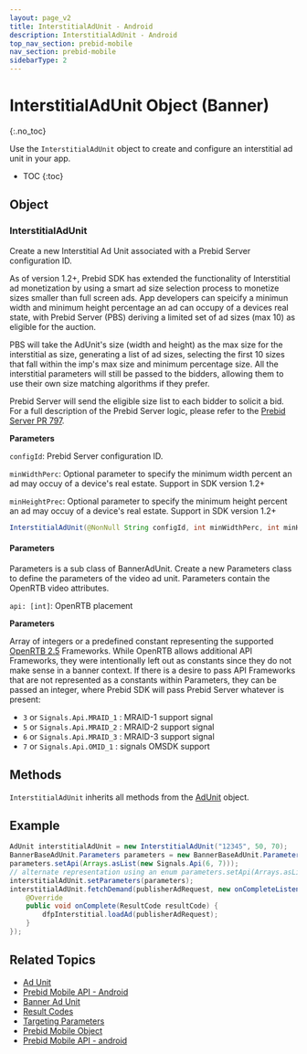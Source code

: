 ```yaml
---
layout: page_v2
title: InterstitialAdUnit - Android
description: InterstitialAdUnit - Android
top_nav_section: prebid-mobile
nav_section: prebid-mobile
sidebarType: 2
---
```


# InterstitialAdUnit Object (Banner)
{:.no_toc}

Use the `InterstitialAdUnit` object to create and configure an interstitial ad unit in your app.

* TOC
{:toc}

## Object

### InterstitialAdUnit

Create a new Interstitial Ad Unit associated with a Prebid Server configuration ID.

As of version 1.2+, Prebid SDK has extended the functionality of Interstitial ad monetization by using a smart ad size selection process to monetize sizes smaller than full screen ads. App developers can speicify a minimun width and minimum height percentage an ad can occupy of a devices real state, with Prebid Server (PBS) deriving a limited set of ad sizes (max 10) as eligible for the auction.

PBS will take the AdUnit's size (width and height) as the max size for the interstitial as size, generating a list of ad sizes, selecting the first 10 sizes that fall within the imp's max size and minimum percentage size. All the interstitial parameters will still be passed to the bidders, allowing them to use their own size matching algorithms if they prefer.

Prebid Server will send the eligible size list to each bidder to solicit a bid. For a full description of the Prebid Server logic, please refer to the [Prebid Server PR 797](https://github.com/prebid/prebid-server/pull/797/files).

**Parameters**

`configId`: Prebid Server configuration ID.

`minWidthPerc`: Optional parameter to specify the minimum width percent an ad may occuy of a device's real estate. Support in SDK version 1.2+

`minHeightPrec`: Optional parameter to specify the minimum height percent an ad may occuy of a device's real estate. Support in SDK version 1.2+

```java
InterstitialAdUnit(@NonNull String configId, int minWidthPerc, int minHeightPerc)
```

#### Parameters


Parameters is a sub class of BannerAdUnit. Create a new Parameters class to define the parameters of the video ad unit. Parameters contain the OpenRTB video attributes.

`api: [int]`: OpenRTB placement

**Parameters**

Array of integers or a predefined constant representing the supported [OpenRTB 2.5](https://www.iab.com/wp-content/uploads/2016/03/OpenRTB-API-Specification-Version-2-5-FINAL.pdf) Frameworks. While OpenRTB allows additional API Frameworks, they were intentionally left out as constants since they do not make sense in a banner context. If there is a desire to pass API Frameworks that are not represented as a constants within Parameters, they can be passed an integer, where Prebid SDK will pass Prebid Server whatever is present:

* `3` or `Signals.Api.MRAID_1` : MRAID-1 support signal
* `5` or `Signals.Api.MRAID_2` : MRAID-2 support signal
* `6` or `Signals.Api.MRAID_3` : MRAID-3 support signal
* `7` or `Signals.Api.OMID_1` :  signals OMSDK support


## Methods

`InterstitialAdUnit` inherits all methods from the [AdUnit](/prebid-mobile/pbm-api/android/pbm-adunit-android.html) object.

## Example

```java
AdUnit interstitialAdUnit = new InterstitialAdUnit("12345", 50, 70);
BannerBaseAdUnit.Parameters parameters = new BannerBaseAdUnit.Parameters();
parameters.setApi(Arrays.asList(new Signals.Api(6, 7)));
// alternate representation using an enum parameters.setApi(Arrays.asList(Signals.Api.MRAID_3, Signals.Api.OMID_1));
interstitialAdUnit.setParameters(parameters);
interstitialAdUnit.fetchDemand(publisherAdRequest, new onCompleteListener() {
    @Override
    public void onComplete(ResultCode resultCode) {
        dfpInterstitial.loadAd(publisherAdRequest);
    }
});
```

## Related Topics

- [Ad Unit](/prebid-mobile/pbm-api/android/pbm-adunit-android.html)
- [Prebid Mobile API - Android]({{site.baseurl}}/prebid-mobile/pbm-api/android/pbm-api-android.html)
- [Banner Ad Unit](/prebid-mobile/pbm-api/android/pbm-banneradunit-android.html)
- [Result Codes]({{site.baseurl}}/prebid-mobile/pbm-api/android/pbm-api-result-codes-android.html)
- [Targeting Parameters]({{site.baseurl}}/prebid-mobile/pbm-api/android/pbm-targeting-params-android.html)
- [Prebid Mobile Object]({{site.baseurl}}/prebid-mobile/pbm-api/android/prebidmobile-object-android.html)
- [Prebid Mobile API - android]({{site.baseurl}}/prebid-mobile/pbm-api/android/pbm-api-android.html)
